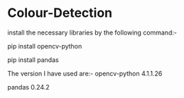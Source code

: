 # Colour-Detection

install the necessary libraries by the following command:-

pip install opencv-python 

pip install pandas

The version I have used are:-
opencv-python 4.1.1.26

pandas 0.24.2
